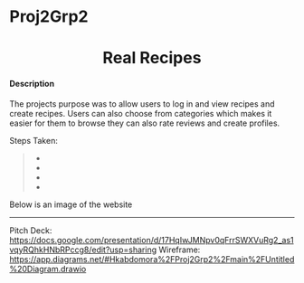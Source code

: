 # Proj2Grp2
<h1 align="center">Real Recipes</h1>

#### Description
The projects purpose was to allow users to log in and view recipes and create recipes. Users can also choose from categories which makes it easier for them to browse they can also rate reviews and create profiles.

Steps Taken:
>*
>*
>*
>*

Below is an image of the website

---

Pitch Deck: https://docs.google.com/presentation/d/17HqIwJMNpv0qFrrSWXVuRg2_as1vqyRQhkHNbRPccg8/edit?usp=sharing
Wireframe: https://app.diagrams.net/#Hkabdomora%2FProj2Grp2%2Fmain%2FUntitled%20Diagram.drawio

